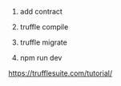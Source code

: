 1. add contract

2. truffle compile

3. truffle migrate

4. npm run dev

https://trufflesuite.com/tutorial/
